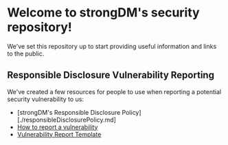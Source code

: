 # Welcome to strongDM's security repository!

We've set this repository up to start providing useful information and links to the public.

## Responsible Disclosure Vulnerability Reporting
We've created a few resources for people to use when reporting a potential security vulnerability to us:
- [strongDM's Responsible Disclosure Policy][./responsibleDisclosurePolicy.md]
- [How to report a vulnerability](./vulnerabilityReporting.md)
- [Vulnerability Report Template](./vulnerabilityTemplate.md)
